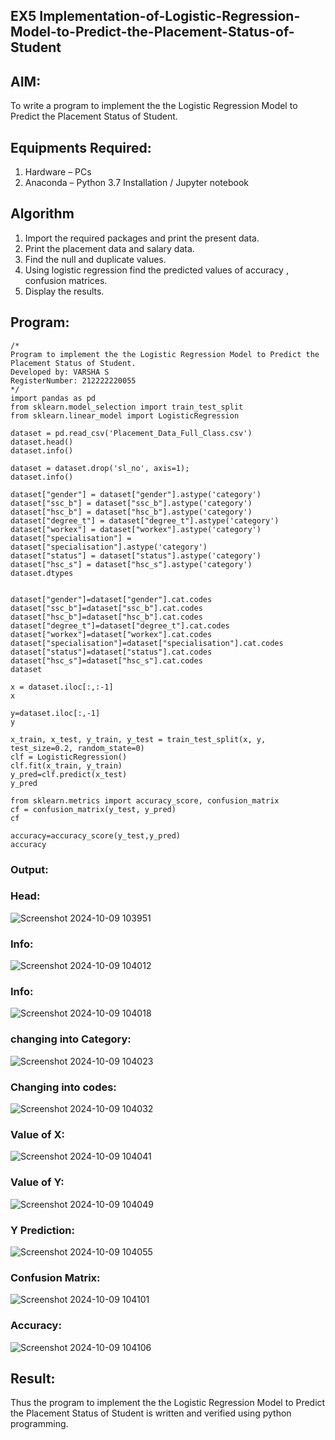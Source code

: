 ## EX5  Implementation-of-Logistic-Regression-Model-to-Predict-the-Placement-Status-of-Student

## AIM:
To write a program to implement the the Logistic Regression Model to Predict the Placement Status of Student.

## Equipments Required:
1. Hardware – PCs
2. Anaconda – Python 3.7 Installation / Jupyter notebook

## Algorithm
1. Import the required packages and print the present data.
2. Print the placement data and salary data.
3. Find the null and duplicate values.
4. Using logistic regression find the predicted values of accuracy , confusion matrices.
5. Display the results.

## Program:
```
/*
Program to implement the the Logistic Regression Model to Predict the Placement Status of Student.
Developed by: VARSHA S
RegisterNumber: 212222220055
*/
import pandas as pd
from sklearn.model_selection import train_test_split
from sklearn.linear_model import LogisticRegression

dataset = pd.read_csv('Placement_Data_Full_Class.csv')
dataset.head()
dataset.info()

dataset = dataset.drop('sl_no', axis=1);
dataset.info()

dataset["gender"] = dataset["gender"].astype('category')
dataset["ssc_b"] = dataset["ssc_b"].astype('category')
dataset["hsc_b"] = dataset["hsc_b"].astype('category')
dataset["degree_t"] = dataset["degree_t"].astype('category')
dataset["workex"] = dataset["workex"].astype('category')
dataset["specialisation"] = dataset["specialisation"].astype('category')
dataset["status"] = dataset["status"].astype('category')
dataset["hsc_s"] = dataset["hsc_s"].astype('category')
dataset.dtypes


dataset["gender"]=dataset["gender"].cat.codes
dataset["ssc_b"]=dataset["ssc_b"].cat.codes
dataset["hsc_b"]=dataset["hsc_b"].cat.codes
dataset["degree_t"]=dataset["degree_t"].cat.codes
dataset["workex"]=dataset["workex"].cat.codes
dataset["specialisation"]=dataset["specialisation"].cat.codes
dataset["status"]=dataset["status"].cat.codes
dataset["hsc_s"]=dataset["hsc_s"].cat.codes
dataset

x = dataset.iloc[:,:-1]
x

y=dataset.iloc[:,-1]
y

x_train, x_test, y_train, y_test = train_test_split(x, y, test_size=0.2, random_state=0)
clf = LogisticRegression()
clf.fit(x_train, y_train)
y_pred=clf.predict(x_test)
y_pred

from sklearn.metrics import accuracy_score, confusion_matrix
cf = confusion_matrix(y_test, y_pred)
cf

accuracy=accuracy_score(y_test,y_pred)
accuracy
```

### Output:

### Head:
![Screenshot 2024-10-09 103951](https://github.com/user-attachments/assets/e3aad698-af06-43a4-bdc5-8a34bb88ca6a)



### Info:
![Screenshot 2024-10-09 104012](https://github.com/user-attachments/assets/8820330f-7e1e-48da-86d6-d317a106fbbb)


### Info:
![Screenshot 2024-10-09 104018](https://github.com/user-attachments/assets/2ce27a91-ad3d-4ab7-9fee-317e15627700)



### changing into Category:
![Screenshot 2024-10-09 104023](https://github.com/user-attachments/assets/25000505-014a-4957-a3f0-9dcdf86b0cfa)



### Changing into codes:
![Screenshot 2024-10-09 104032](https://github.com/user-attachments/assets/5ec2f02d-e760-40c4-9f1c-f2eaf3de176e)


### Value of X:
![Screenshot 2024-10-09 104041](https://github.com/user-attachments/assets/a002ddd8-8164-4253-a6f5-00c8adc5b0f7)

### Value of Y:
![Screenshot 2024-10-09 104049](https://github.com/user-attachments/assets/055eb2cb-d880-4e0d-85f9-ee501596ab6c)


### Y Prediction:
![Screenshot 2024-10-09 104055](https://github.com/user-attachments/assets/b42a31f1-a7a1-413e-92ad-e07e70259243)


### Confusion Matrix:
![Screenshot 2024-10-09 104101](https://github.com/user-attachments/assets/1319dc33-2d63-4df5-a740-cb6925222a0b)

### Accuracy:
![Screenshot 2024-10-09 104106](https://github.com/user-attachments/assets/bed5a224-20f6-491c-a30b-812fabd02750)

## Result:
Thus the program to implement the the Logistic Regression Model to Predict the Placement Status of Student is written and verified using python programming.
